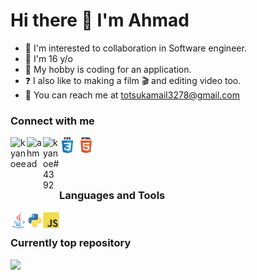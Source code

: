 # Hi there 👋 I'm Ahmad
- 👀 I'm interested to collaboration in Software engineer.
- 📑 I'm 16 y/o
- 📘 My hobby is coding for an application.
- ❓ I also like to making a film 🎬 and editing video too.
- 📩 You can reach me at totsukamail3278@gmail.com

<h3 align="left">Connect with me</h3>
<p align="left">
<a href="https://www.instagram.com/kyanoee/" target="blank">
  <img align="left" src="https://raw.githubusercontent.com/rahuldkjain/github-profile-readme-generator/master/src/images/icons/Social/instagram.svg" alt="kyanoee" width="26px" /></a>
<a href="https://www.youtube.com/channel/UC-WV52r-BjAKP79CLf5F7QQ" target="blank">
  <img align="left" src="https://raw.githubusercontent.com/rahuldkjain/github-profile-readme-generator/master/src/images/icons/Social/youtube.svg" alt="ahmad" width="26px" /></a>
<a href="https://discord.gg/kyanoe#4392" target="blank">
   <img align="left" src="https://raw.githubusercontent.com/rahuldkjain/github-profile-readme-generator/master/src/images/icons/Social/discord.svg" alt="kyanoe#4392" width="26px" />
</a>
   <img src="https://raw.githubusercontent.com/devicons/devicon/master/icons/css3/css3-original-wordmark.svg" alt="css3" width="26px"/>
<a href="https://www.w3.org/html/" target="_blank"> 
   <img src="https://raw.githubusercontent.com/devicons/devicon/master/icons/html5/html5-original-wordmark.svg" alt="html5" width="26px"/> </a>
</p>

<br>

<h3 align="left">Languages and Tools</h3>
<img align="left" alt="Ahmad3296's Github Stats" src="https://raw.githubusercontent.com/devicons/devicon/master/icons/java/java-original.svg" width="26px">
<img align="left" alt="Ahmad3296's Github Stats" src="https://raw.githubusercontent.com/devicons/devicon/master/icons/python/python-original.svg" width="26px" />
<img align="left" alt="Ahmad3296's Github Stats" src="https://raw.githubusercontent.com/devicons/devicon/master/icons/javascript/javascript-original.svg" width="26px" />

<br>

<h3 align="left">Currently top repository</h3>
  <a href="https://github.com/Ahmad3296/Aplikasi-Todolist">
  <img align="left" src="https://github-readme-stats.vercel.app/api/pin/?username=Ahmad3296&repo=Aplikasi-Todolist&theme=dracula" />
  </a>
